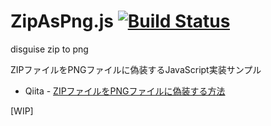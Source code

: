 # ZipAsPng.js [![Build Status](https://travis-ci.org/yoshi389111/zip-as-png-js.svg?branch=master)](https://travis-ci.org/yoshi389111/zip-as-png-js)

disguise zip to png

ZIPファイルをPNGファイルに偽装するJavaScript実装サンプル

* Qiita - [ZIPファイルをPNGファイルに偽装する方法](https://qiita.com/yoshi389111/items/0c0d2e32bef1141ccd02)

[WIP]
